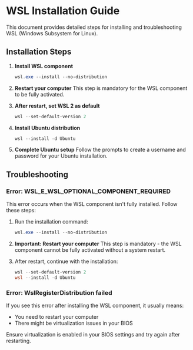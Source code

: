 # WSL Installation Guide

This document provides detailed steps for installing and troubleshooting WSL (Windows Subsystem for Linux).

## Installation Steps

1. **Install WSL component**
   ```powershell
   wsl.exe --install --no-distribution
   ```

2. **Restart your computer**
   This step is mandatory for the WSL component to be fully activated.

3. **After restart, set WSL 2 as default**
   ```powershell
   wsl --set-default-version 2
   ```

4. **Install Ubuntu distribution**
   ```powershell
   wsl --install -d Ubuntu
   ```

5. **Complete Ubuntu setup**
   Follow the prompts to create a username and password for your Ubuntu installation.

## Troubleshooting

### Error: WSL_E_WSL_OPTIONAL_COMPONENT_REQUIRED

This error occurs when the WSL component isn't fully installed. Follow these steps:

1. Run the installation command:
   ```powershell
   wsl.exe --install --no-distribution
   ```

2. **Important: Restart your computer**
   This step is mandatory - the WSL component cannot be fully activated without a system restart.

3. After restart, continue with the installation:
   ```powershell
   wsl --set-default-version 2
   wsl --install -d Ubuntu
   ```

### Error: WslRegisterDistribution failed

If you see this error after installing the WSL component, it usually means:
- You need to restart your computer
- There might be virtualization issues in your BIOS

Ensure virtualization is enabled in your BIOS settings and try again after restarting.
